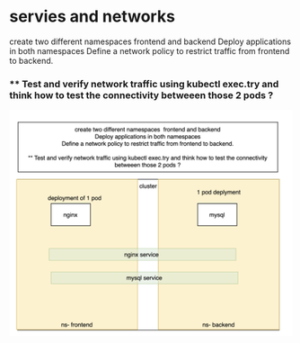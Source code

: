 # servies and networks

create two different namespaces frontend and backend
Deploy applications in both namespaces
Define a network policy to restrict traffic from frontend to backend.

### \*\* Test and verify network traffic using kubectl exec.try and think how to test the connectivity betweeen those 2 pods ?

![diagram](./images/lab3.png)
